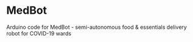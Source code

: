 # MedBot
Arduino code for MedBot - semi-autonomous food &amp; essentials delivery robot for COVID-19 wards
